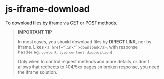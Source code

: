 # js-iframe-download
To download files by iframe via GET or POST methods. 

> __IMPORTANT TIP__
>
> In most cases, you should download files by __DIRECT LINK__, nor by iframe.
> Likes ```<a href="link"`>download</a>```, with response header(eg. ```content-type``` ```content-disposition```).
>
> Only when to control request methods and more details, or don't allows that redirects to 404/5xx pages on broken response, you need the iframe solution.

